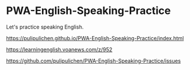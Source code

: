 # PWA-English-Speaking-Practice
Let's practice speaking English.

https://pulipulichen.github.io/PWA-English-Speaking-Practice/index.html

https://learningenglish.voanews.com/z/952

https://github.com/pulipulichen/PWA-English-Speaking-Practice/issues